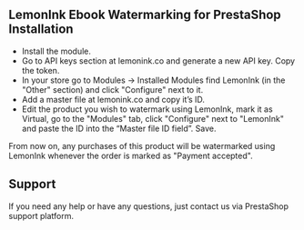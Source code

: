 ## LemonInk Ebook Watermarking for PrestaShop Installation

* Install the module.
* Go to API keys section at lemonink.co and generate a new API key. Copy the token.
* In your store go to Modules -> Installed Modules find LemonInk (in the "Other" section) and click "Configure" next to it.
* Add a master file at lemonink.co and copy it’s ID.
* Edit the product you wish to watermark using LemonInk, mark it as Virtual, go to the "Modules" tab, click "Configure" next to "LemonInk" and paste the ID into the “Master file ID field”. Save.

From now on, any purchases of this product will be watermarked using LemonInk whenever the order is marked as "Payment accepted".

## Support

If you need any help or have any questions, just contact us via PrestaShop support platform.
